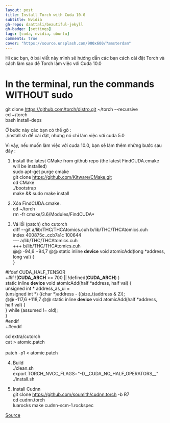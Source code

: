 ```yaml
---
layout: post
title: Install Torch with Cuda 10.0
subtitle: Nvidia
gh-repo: daattali/beautiful-jekyll
gh-badge: [settings]
tags: [cuda, nvidia, ubuntu]
comments: true
cover: "https://source.unsplash.com/900x600/?amsterdam"
---
```

Hi các bạn, ở bài viết này mình sẽ hướng dẫn các bạn cách cài đặt Torch và cách làm sao để  Torch làm việc với Cuda 10.0
# In the terminal, run the commands WITHOUT sudo
git clone https://github.com/torch/distro.git ~/torch --recursive <br/>
cd ~/torch <br/>
bash install-deps <br/>

Ở bước này các bạn có thể  gõ : <br/>
./install.sh để cài đặt, nhưng nó chỉ làm việc với cuda 5.0 <br/>

Vì vậy, nếu muốn làm việc với cuda 10.0, bạn sẽ làm thêm những bước sau đây :
1. Install the latest CMake from github repo (the latest FindCUDA.cmake will be installed) <br/>
sudo apt-get purge cmake <br/>
git clone https://github.com/Kitware/CMake.git <br/>
cd CMake <br/>
./bootstrap <br/>
make && sudo make install 

2. Xóa FindCUDA.cmake. <br/>
cd ~/torch <br/>
rm -fr cmake/3.6/Modules/FindCUDA*

3. Vá lối (patch) cho cutorch <br/>
diff --git a/lib/THC/THCAtomics.cuh b/lib/THC/THCAtomics.cuh <br/>
index 400875c..ccb7a1c 100644 <br/>
--- a/lib/THC/THCAtomics.cuh <br/>
+++ b/lib/THC/THCAtomics.cuh <br/>
@@ -94,6 +94,7 @@ static inline __device__ void atomicAdd(long *address, long val) { <br/>
 } <br/>
 
 #ifdef CUDA_HALF_TENSOR <br/>
+#if !(__CUDA_ARCH__ >= 700 || !defined(__CUDA_ARCH__) ) <br/>
 static inline  __device__ void atomicAdd(half *address, half val) { <br/>
   unsigned int * address_as_ui = <br/>
       (unsigned int *) ((char *)address - ((size_t)address & 2)); <br/>
@@ -117,6 +118,7 @@ static inline  __device__ void atomicAdd(half *address, half val) { <br/>
    } while (assumed != old); <br/>
 } <br/>
 #endif <br/>
+#endif <br/>

cd extra/cutorch <br/>
cat > atomic.patch <br/>
<copy and paste the patch> <br/>
patch -p1 < atomic.patch <br/>

4. Build <br/>
 ./clean.sh <br/>
export TORCH_NVCC_FLAGS="-D__CUDA_NO_HALF_OPERATORS__" <br/>
./install.sh

5. Install Cudnn <br/>
git clone https://github.com/soumith/cudnn.torch -b R7 <br/>
cd cudnn.torch <br/>
luarocks make cudnn-scm-1.rockspec <br/>

[Source](https://github.com/torch/cutorch/issues/834) <br/>
